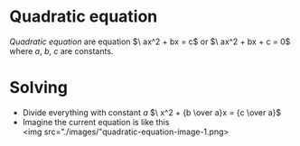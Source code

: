 # Quadratic equation
*Quadratic equation* are equation $\ ax^2 + bx = c\$ or $\ ax^2 + bx + c = 0\$ where *a*, *b*, *c* are constants.
<br>
# Solving
+ Divide everything with constant *a*
$\ x^2 + {b \over a}x = {c \over a}\$
+ Imagine the current equation is like this<br>
<img src="./images/"quadratic-equation-image-1.png>
